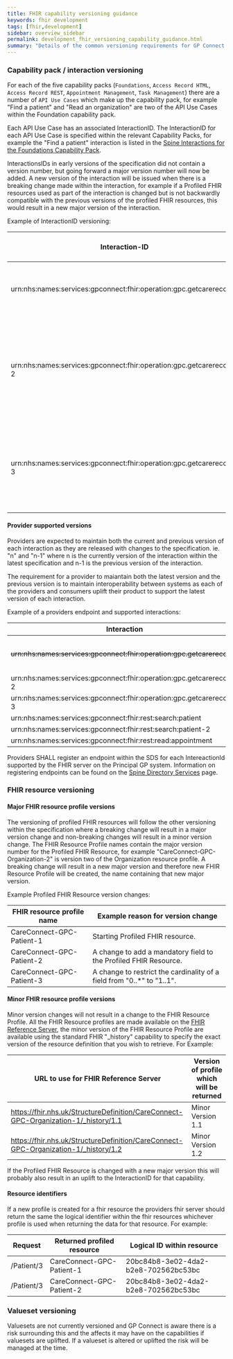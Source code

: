 ```yaml
---
title: FHIR capability versioning guidance
keywords: fhir development
tags: [fhir,development]
sidebar: overview_sidebar
permalink: development_fhir_versioning_capability_guidance.html
summary: "Details of the common versioning requirements for GP Connect FHIR APIs"
---
```


### Capability pack / interaction versioning ###

For each of the five capability packs (`Foundations`, `Access Record HTML`, `Access Record REST`, `Appointment Management`, `Task Management`) there are a number of `API Use Cases` which make up the capability pack, for example "Find a patient" and "Read an organization" are two of the API Use Cases within the Foundation capability pack.

Each API Use Case has an associated InteractionID. The InteractionID for each API Use Case is specified within the relevant Capability Packs, for example the "Find a patient" interaction is listed in the [Spine Interactions for the Foundations Capability Pack](foundations.html#spine-interactions).

InteractionsIDs in early versions of the specification did not contain a version number, but going forward a major version number will now be added. A new version of the interaction will be issued when there is a breaking change made within the interaction, for example if a Profiled FHIR resources used as part of the interaction is changed but is not backwardly compatible with the previous versions of the profiled FHIR resources, this would result in a new major version of the interaction.

Example of InteractionID versioning:

| Interaction-ID | Reason for interaction version |
| --- | --- |
| urn:nhs:names:services:gpconnect:fhir:operation:gpc.getcarerecord | Initial InteractionID used for "Access Record HTML 1.0.0-rc.5". |
| urn:nhs:names:services:gpconnect:fhir:operation:gpc.getcarerecord-2 | A Profiled FHIR Resource breaking change from "GPConnect-Patient-1" FHIR resource to "CareConnect-GPC-Patient-1" FHIR Resource. |
| urn:nhs:names:services:gpconnect:fhir:operation:gpc.getcarerecord-3 | This will be the next InteractionID which will be used for the next breaking change to the Access Record HTML interaction. |


#### Provider supported versions ####

Providers are expected to maintain both the current and previous version of each interaction as they are released with changes to the specification. ie. "n" and "n-1" where n is the currently version of the interaction within the latest specification and n-1 is the previous version of the interaction.

The requirement for a provider to maiantain both the latest version and the previous version is to maintain interoperability between systems as each of the providers and consumers uplift their product to support the latest version of each interaction.  

Example of a providers endpoint and supported interactions:

| Interaction | Version |
| --- | --- |
| ~~urn:nhs:names:services:gpconnect:fhir:operation:gpc.getcarerecord~~ | n-2 (interaction can be removed) |
| urn:nhs:names:services:gpconnect:fhir:operation:gpc.getcarerecord-2 | n-1 |
| urn:nhs:names:services:gpconnect:fhir:operation:gpc.getcarerecord-3 | n |
| urn:nhs:names:services:gpconnect:fhir:rest:search:patient | n-1 |
| urn:nhs:names:services:gpconnect:fhir:rest:search:patient-2 | n |
| urn:nhs:names:services:gpconnect:fhir:rest:read:appointment | n |

Providers SHALL register an endpoint within the SDS for each IntereactionId supported by the FHIR server on the Principal GP system. Information on registering endpoints can be found on the [Spine Directory Services](integration_spine_directory_service.html#provider-system-viewpoint) page.


### FHIR resource versioning ###

#### Major FHIR resource profile versions ####

The versioning of profiled FHIR resources will follow the other versioning within the specification where a breaking change will result in a major version change and non-breaking changes will result in a minor version change. The FHIR Resource Profile names contain the major version number for the Profiled FHIR Resource, for example "CareConnect-GPC-Organization-2" is version two of the Organization resource profile. A breaking change will result in a new major version and therefore new FHIR Resource Profile will be created, the name containing that new major version.

Example Profiled FHIR Resource version changes:

| FHIR resource profile name| Example reason for version change |
| --- | --- |
| CareConnect-GPC-Patient-1 | Starting Profiled FHIR resource. |
| CareConnect-GPC-Patient-2 | A change to add a mandatory field to the Profiled FHIR Resource. |
| CareConnect-GPC-Patient-3 | A change to restrict the cardinality of a field from "0..*" to "1..1". |

#### Minor FHIR resource profile versions ####

Minor version changes will not result in a change to the FHIR Resource Profile. All the FHIR Resource profiles are made available on the [FHIR Reference Server](https://fhir.nhs.uk/StructureDefinition), the minor version of the FHIR Resource Profile are available using the standard FHIR "_history" capability to specify the exact version of the resource definition that you wish to retrieve. For Example:

| URL to use for FHIR Reference Server | Version of profile which will be returned|
| --- | --- |
| https://fhir.nhs.uk/StructureDefinition/CareConnect-GPC-Organization-1/_history/1.1 | Minor Version 1.1 |
| https://fhir.nhs.uk/StructureDefinition/CareConnect-GPC-Organization-1/_history/1.2 | Minor Version 1.2 |

If the Profiled FHIR Resource is changed with a new major version this will probably also result in an uplift to the InteractionID  for that capability.

#### Resource identifiers ####

If a new profile is created for a fhir resource the providers fhir server should return the same the logical identifier within the fhir resources whichever profile is used when returning the data for that resource. For example:

| Request | Returned profiled resource | Logical ID within resource |
| --- | --- | --- |
| /Patient/3 | CareConnect-GPC-Patient-1 | 20bc84b8-3e02-4da2-b2e8-702562bc53bc |
| /Patient/3 | CareConnect-GPC-Patient-2 | 20bc84b8-3e02-4da2-b2e8-702562bc53bc |


### Valueset versioning ###
Valuesets are not currently versioned and GP Connect is aware there is a risk surrounding this and the affects it may have on the capabilities if valuesets are uplifted. If a valueset is altered or uplifted the risk will be managed at the time.
